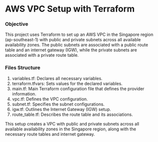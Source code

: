 # AWS VPC Setup with Terraform

### Objective

This project uses Terraform to set up an AWS VPC in the Singapore region (ap-southeast-1) with public and private subnets across all available availability zones. The public subnets are associated with a public route table and an internet gateway (IGW), while the private subnets are associated with a private route table.

### Files Structure
1. variables.tf: Declares all necessary variables.
2. terraform.tfvars: Sets values for the declared variables.
3. main.tf: Main Terraform configuration file that defines the provider information.
4. vpc.tf: Defines the VPC configuration.
5. subnet.tf: Specifies the subnet configurations.
6. igw.tf: Outlines the Internet Gateway (IGW) setup.
7. route_table.tf: Describes the route table and its associations.

This setup creates a VPC with public and private subnets across all available availability zones in the Singapore region, along with the necessary route tables and internet gateway.
